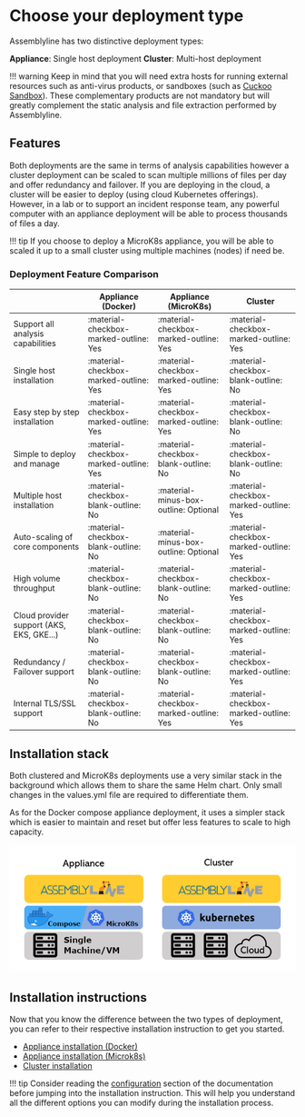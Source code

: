# Choose your deployment type

Assemblyline has two distinctive deployment types:

**Appliance**: Single host deployment
**Cluster**: Multi-host deployment

!!! warning
Keep in mind that you will need extra hosts for running external resources such as anti-virus products, or sandboxes (such as [Cuckoo Sandbox](https://cuckoosandbox.org/)). These complementary products are not mandatory but will greatly complement the static analysis and file extraction performed by Assemblyline.

## Features

Both deployments are the same in terms of analysis capabilities however a cluster deployment can be scaled to scan multiple millions of files per day and offer redundancy and failover. If you are deploying in the cloud, a cluster will be easier to deploy (using cloud Kubernetes offerings). However, in a lab or to support an incident response team, any powerful computer with an appliance deployment will be able to process thousands of files a day.

!!! tip
If you choose to deploy a MicroK8s appliance, you will be able to scaled it up to a small cluster using multiple machines (nodes) if need be.

### Deployment Feature Comparison

|                                           | Appliance (Docker)                     | Appliance (MicroK8s)                   | Cluster                                |
| ----------------------------------------- | -------------------------------------- | -------------------------------------- | -------------------------------------- |
| Support all analysis capabilities         | :material-checkbox-marked-outline: Yes | :material-checkbox-marked-outline: Yes | :material-checkbox-marked-outline: Yes |
| Single host installation                  | :material-checkbox-marked-outline: Yes | :material-checkbox-marked-outline: Yes | :material-checkbox-blank-outline: No   |
| Easy step by step installation            | :material-checkbox-marked-outline: Yes | :material-checkbox-marked-outline: Yes | :material-checkbox-blank-outline: No   |
| Simple to deploy and manage               | :material-checkbox-marked-outline: Yes | :material-checkbox-blank-outline: No   | :material-checkbox-blank-outline: No   |
| Multiple host installation                | :material-checkbox-blank-outline: No   | :material-minus-box-outline: Optional  | :material-checkbox-marked-outline: Yes |
| Auto-scaling of core components           | :material-checkbox-blank-outline: No   | :material-minus-box-outline: Optional  | :material-checkbox-marked-outline: Yes |
| High volume throughput                    | :material-checkbox-blank-outline: No   | :material-checkbox-blank-outline: No   | :material-checkbox-marked-outline: Yes |
| Cloud provider support (AKS, EKS, GKE...) | :material-checkbox-blank-outline: No   | :material-checkbox-blank-outline: No   | :material-checkbox-marked-outline: Yes |
| Redundancy / Failover support             | :material-checkbox-blank-outline: No   | :material-checkbox-blank-outline: No   | :material-checkbox-marked-outline: Yes |
| Internal TLS/SSL support                  | :material-checkbox-blank-outline: No   | :material-checkbox-marked-outline: Yes | :material-checkbox-marked-outline: Yes |

## Installation stack

Both clustered and MicroK8s deployments use a very similar stack in the background which allows them to share the same Helm chart. Only small changes in the values.yml file are required to differentiate them.

As for the Docker compose appliance deployment, it uses a simpler stack which is easier to maintain and reset but offer less features to scale to high capacity.

![Deployment types](./images/dep_types.png)

## Installation instructions

Now that you know the difference between the two types of deployment, you can refer to their respective installation instruction to get you started.

- [Appliance installation (Docker)](../appliance/docker)
- [Appliance installation (Microk8s)](../appliance/kubernetes-microk8s)
- [Cluster installation](../cluster)

!!! tip
Consider reading the [configuration](../configuration/config_file/) section of the documentation before jumping into the installation instruction. This will help you understand all the different options you can modify during the installation process.
